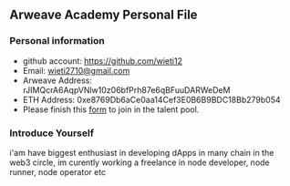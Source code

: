 ## Arweave Academy Personal File

### Personal information

- github account: https://github.com/wieti12
- Email: wieti2710@gmail.com
- Arweave Address: rJIMQcrA6AqpVNlw10z06bfPrh87e6qBFuuDARWeDeM 
- ETH Address: 0xe8769Db6aCe0aa14Cef3E0B6B9BDC18Bb279b054
- Please finish this [form](https://docs.google.com/forms/d/e/1FAIpQLSfWA5fIIcBgmRppm3jNz5vmf9Mai_QMVil-2pO4r7YKn_Zhtw/viewform?usp=sf_link) to join in the talent pool.

### Introduce Yourself
 i'am have biggest enthusiast in developing dApps in many chain in the web3 circle, im curently working a freelance in node developer, node runner, node operator etc

